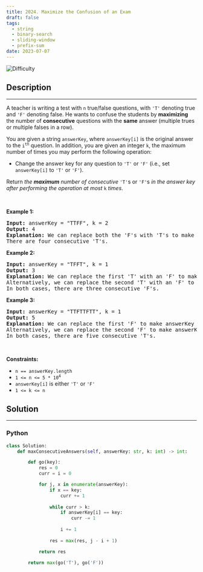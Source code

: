 ```yaml
---
title: 2024. Maximize the Confusion of an Exam
draft: false
tags: 
  - string
  - binary-search
  - sliding-window
  - prefix-sum
date: 2023-07-07
---
```


![Difficulty](https://img.shields.io/badge/Difficulty-Medium-blue.svg)

## Description

---
<p>A teacher is writing a test with <code>n</code> true/false questions, with <code>&#39;T&#39;</code> denoting true and <code>&#39;F&#39;</code> denoting false. He wants to confuse the students by <strong>maximizing</strong> the number of <strong>consecutive</strong> questions with the <strong>same</strong> answer (multiple trues or multiple falses in a row).</p>

<p>You are given a string <code>answerKey</code>, where <code>answerKey[i]</code> is the original answer to the <code>i<sup>th</sup></code> question. In addition, you are given an integer <code>k</code>, the maximum number of times you may perform the following operation:</p>

<ul>
	<li>Change the answer key for any question to <code>&#39;T&#39;</code> or <code>&#39;F&#39;</code> (i.e., set <code>answerKey[i]</code> to <code>&#39;T&#39;</code> or <code>&#39;F&#39;</code>).</li>
</ul>

<p>Return <em>the <strong>maximum</strong> number of consecutive</em> <code>&#39;T&#39;</code>s or <code>&#39;F&#39;</code>s <em>in the answer key after performing the operation at most</em> <code>k</code> <em>times</em>.</p>

<p>&nbsp;</p>
<p><strong class="example">Example 1:</strong></p>

<pre>
<strong>Input:</strong> answerKey = &quot;TTFF&quot;, k = 2
<strong>Output:</strong> 4
<strong>Explanation:</strong> We can replace both the &#39;F&#39;s with &#39;T&#39;s to make answerKey = &quot;<u>TTTT</u>&quot;.
There are four consecutive &#39;T&#39;s.
</pre>

<p><strong class="example">Example 2:</strong></p>

<pre>
<strong>Input:</strong> answerKey = &quot;TFFT&quot;, k = 1
<strong>Output:</strong> 3
<strong>Explanation:</strong> We can replace the first &#39;T&#39; with an &#39;F&#39; to make answerKey = &quot;<u>FFF</u>T&quot;.
Alternatively, we can replace the second &#39;T&#39; with an &#39;F&#39; to make answerKey = &quot;T<u>FFF</u>&quot;.
In both cases, there are three consecutive &#39;F&#39;s.
</pre>

<p><strong class="example">Example 3:</strong></p>

<pre>
<strong>Input:</strong> answerKey = &quot;TTFTTFTT&quot;, k = 1
<strong>Output:</strong> 5
<strong>Explanation:</strong> We can replace the first &#39;F&#39; to make answerKey = &quot;<u>TTTTT</u>FTT&quot;
Alternatively, we can replace the second &#39;F&#39; to make answerKey = &quot;TTF<u>TTTTT</u>&quot;. 
In both cases, there are five consecutive &#39;T&#39;s.
</pre>

<p>&nbsp;</p>
<p><strong>Constraints:</strong></p>

<ul>
	<li><code>n == answerKey.length</code></li>
	<li><code>1 &lt;= n &lt;= 5 * 10<sup>4</sup></code></li>
	<li><code>answerKey[i]</code> is either <code>&#39;T&#39;</code> or <code>&#39;F&#39;</code></li>
	<li><code>1 &lt;= k &lt;= n</code></li>
</ul>


## Solution

---
### Python
``` py title='maximize-the-confusion-of-an-exam'
class Solution:
    def maxConsecutiveAnswers(self, answerKey: str, k: int) -> int:

        def go(key):
            res = 0
            curr = i = 0

            for j, x in enumerate(answerKey):
                if x == key:
                    curr += 1
                
                while curr > k:
                    if answerKey[i] == key:
                        curr -= 1
                    
                    i += 1
                
                res = max(res, j - i + 1)

            return res
        
        return max(go('T'), go('F'))

```

